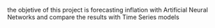 the objetive of this project is forecasting inflation with Artificial Neural Networks and compare the results with Time Series models 

